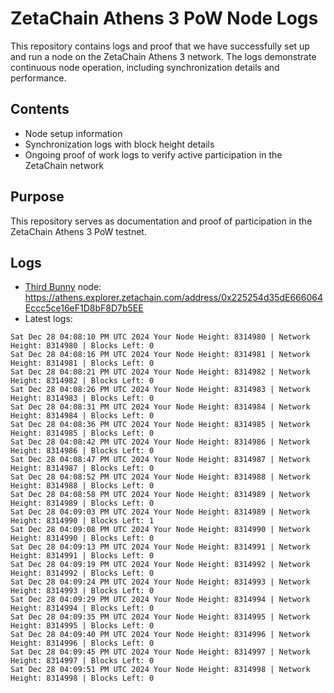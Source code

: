 # ZetaChain Athens 3 PoW Node Logs
This repository contains logs and proof that we have successfully set up and run a node on the ZetaChain Athens 3 network. The logs demonstrate continuous node operation, including synchronization details and performance.

## Contents
- Node setup information
- Synchronization logs with block height details
- Ongoing proof of work logs to verify active participation in the ZetaChain network

## Purpose
This repository serves as documentation and proof of participation in the ZetaChain Athens 3 PoW testnet.

## Logs

- [Third Bunny](https://thirdbunny.xyz/) node: https://athens.explorer.zetachain.com/address/0x225254d35dE666064Eccc5ce16eF1D8bF8D7b5EE
- Latest logs:
```
Sat Dec 28 04:08:10 PM UTC 2024 Your Node Height: 8314980 | Network Height: 8314980 | Blocks Left: 0
Sat Dec 28 04:08:16 PM UTC 2024 Your Node Height: 8314981 | Network Height: 8314981 | Blocks Left: 0
Sat Dec 28 04:08:21 PM UTC 2024 Your Node Height: 8314982 | Network Height: 8314982 | Blocks Left: 0
Sat Dec 28 04:08:26 PM UTC 2024 Your Node Height: 8314983 | Network Height: 8314983 | Blocks Left: 0
Sat Dec 28 04:08:31 PM UTC 2024 Your Node Height: 8314984 | Network Height: 8314984 | Blocks Left: 0
Sat Dec 28 04:08:36 PM UTC 2024 Your Node Height: 8314985 | Network Height: 8314985 | Blocks Left: 0
Sat Dec 28 04:08:42 PM UTC 2024 Your Node Height: 8314986 | Network Height: 8314986 | Blocks Left: 0
Sat Dec 28 04:08:47 PM UTC 2024 Your Node Height: 8314987 | Network Height: 8314987 | Blocks Left: 0
Sat Dec 28 04:08:52 PM UTC 2024 Your Node Height: 8314988 | Network Height: 8314988 | Blocks Left: 0
Sat Dec 28 04:08:58 PM UTC 2024 Your Node Height: 8314989 | Network Height: 8314989 | Blocks Left: 0
Sat Dec 28 04:09:03 PM UTC 2024 Your Node Height: 8314989 | Network Height: 8314990 | Blocks Left: 1
Sat Dec 28 04:09:08 PM UTC 2024 Your Node Height: 8314990 | Network Height: 8314990 | Blocks Left: 0
Sat Dec 28 04:09:13 PM UTC 2024 Your Node Height: 8314991 | Network Height: 8314991 | Blocks Left: 0
Sat Dec 28 04:09:19 PM UTC 2024 Your Node Height: 8314992 | Network Height: 8314992 | Blocks Left: 0
Sat Dec 28 04:09:24 PM UTC 2024 Your Node Height: 8314993 | Network Height: 8314993 | Blocks Left: 0
Sat Dec 28 04:09:29 PM UTC 2024 Your Node Height: 8314994 | Network Height: 8314994 | Blocks Left: 0
Sat Dec 28 04:09:35 PM UTC 2024 Your Node Height: 8314995 | Network Height: 8314995 | Blocks Left: 0
Sat Dec 28 04:09:40 PM UTC 2024 Your Node Height: 8314996 | Network Height: 8314996 | Blocks Left: 0
Sat Dec 28 04:09:45 PM UTC 2024 Your Node Height: 8314997 | Network Height: 8314997 | Blocks Left: 0
Sat Dec 28 04:09:51 PM UTC 2024 Your Node Height: 8314998 | Network Height: 8314998 | Blocks Left: 0
```
